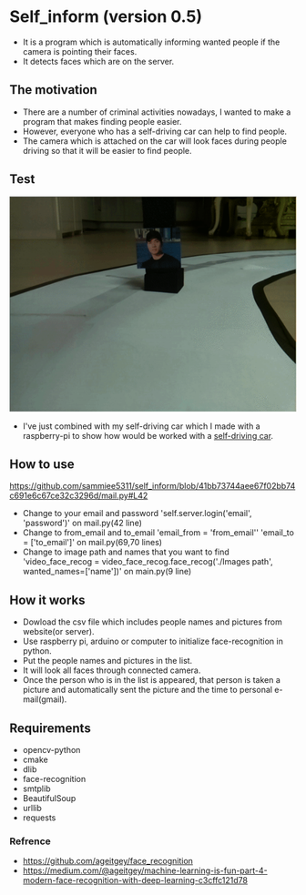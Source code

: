# Self_inform (version 0.5)
+ It is a program which is automatically informing wanted people if the camera is pointing their faces. <br>
+ It detects faces which are on the server. <br>

## The motivation
+ There are a number of criminal activities nowadays, I wanted to make a program that makes finding people easier. <br>
+ However, everyone who has a self-driving car can help to find people. <br>
+ The camera which is attached on the car will look faces during people driving so that it will be easier to find people.

## Test
![](./Images/test.gif)

+ I've just combined with my self-driving car which I made with a raspberry-pi to show how would be worked with a [self-driving car](https://github.com/sammiee5311/raspberry_pi/tree/master/self_driving_car). <br>

## How to use
https://github.com/sammiee5311/self_inform/blob/41bb73744aee67f02bb74c691e6c67ce32c3296d/mail.py#L42
+ Change to your email and password 'self.server.login('email', 'password')' on mail.py(42 line)
+ Change to from_email and to_email 'email_from = 'from_email'' 'email_to = ['to_email']' on mail.py(69,70 lines)
+ Change to image path and names that you want to find 'video_face_recog = video_face_recog.face_recog('./Images path', wanted_names=['name'])' on main.py(9 line)

## How it works
+ Dowload the csv file which includes people names and pictures from website(or server). <br>
+ Use raspberry pi, arduino or computer to initialize face-recognition in python. <br>
+ Put the people names and pictures in the list. <br>
+ It will look all faces through connected camera. <br>
+ Once the person who is in the list is appeared, that person is taken a picture and automatically sent the picture and the time to personal e-mail(gmail).

## Requirements
+ opencv-python
+ cmake
+ dlib
+ face-recognition
+ smtplib
+ BeautifulSoup
+ urllib
+ requests

### Refrence
+ https://github.com/ageitgey/face_recognition
+ https://medium.com/@ageitgey/machine-learning-is-fun-part-4-modern-face-recognition-with-deep-learning-c3cffc121d78
